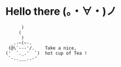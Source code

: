 # Hello there (。・∀・)ノ



```
      )
     (
      )
  _.-~(~-.
 (@\`---'/.    Take a nice,
('  `._.'  `)  hot cup of Tea ! 
 `-..___..-'    
                 
```


<!--
**Loxeris/Loxeris** is a ✨ _special_ ✨ repository because its `README.md` (this file) appears on your GitHub profile.

Here are some ideas to get you started:

- 🔭 I’m currently working on ...
- 🌱 I’m currently learning ...
- 👯 I’m looking to collaborate on ...
- 🤔 I’m looking for help with ...
- 💬 Ask me about ...
- 📫 How to reach me: ...
- 😄 Pronouns: ...
- ⚡ Fun fact: ...
-->
